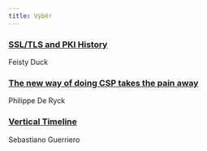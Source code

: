 ```yaml
---
title: Výběr
---
```


### [SSL/TLS and PKI History](https://www.feistyduck.com/ssl-tls-and-pki-history/)
Feisty Duck

### [The new way of doing CSP takes the pain away](https://www.websec.be/blog/cspstrictdynamic/)
Philippe De Ryck

### [Vertical Timeline](https://codyhouse.co/gem/vertical-timeline/)
Sebastiano Guerriero
